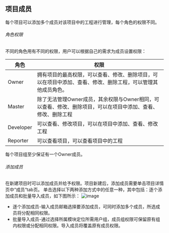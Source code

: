 ## 项目成员
每个项目可以添加多个成员对该项目中的工程进行管理，每个角色的权限不同。

###### 角色权限
不同的角色用有不同的权限，用户可以根据自己的需求为成员设置权限：

角色 | 权限
---|---
Owner | 拥有项目的最高权限，可以查看、修改、删除项目，可以在项目中添加、查看、修改、删除工程，可以管理其他成员角色。 
Master | 除了无法管理Owner成员，其余权限与Owner相同，可以查看、修改、删除项目，可以在项目中添加、查看、修改、删除工程 
Developer | 可以查看、修改项目，可以在项目中添加、查看、修改工程
Reporter | 可以查看项目，可以查看项目中的工程
每个项目组至少保证有一个Owner成员。

###### 添加成员
在新建项目时可以添加成员并给予权限。项目新建后，添加成员需要单击项目详情页中“成员“tab页。
单击选择以下两种添加方式中的任意一种，其中包括：逐个添加成员和批量导入成员，如下图所示：
![image](http://domeos-pics.bjcnc.scs.sohucs.com/添加用户20210406.png)

- 逐个添加成员-输入成员邮箱选择要添加成员，可同时添加多个成员，所选成员将分配相同权限。
- 批量导入成员-通过选择所属模块定位所需用户组，成员组权限可保留原有组内权限或分配相同权限。导入成员将覆盖原有成员权限。


